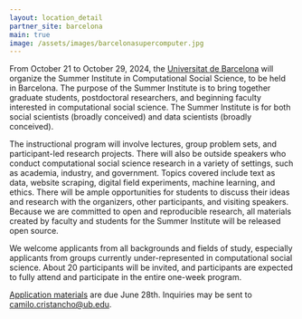 ```yaml
---
layout: location_detail
partner_site: barcelona
main: true
image: /assets/images/barcelonasupercomputer.jpg
---
```


From October 21 to October 29, 2024, the [Universitat de Barcelona](https://ub.edu) will organize the Summer Institute in Computational Social Science, to be held in Barcelona. The purpose of the Summer Institute is to bring together graduate students, postdoctoral researchers, and beginning faculty interested in computational social science. The Summer Institute is for both social scientists (broadly conceived) and data scientists (broadly conceived).

The instructional program will involve lectures, group problem sets, and participant-led research projects. There will also be outside speakers who conduct computational social science research in a variety of settings, such as academia, industry, and government. Topics covered include text as data, website scraping, digital field experiments, machine learning, and ethics. There will be ample opportunities for students to discuss their ideas and research with the organizers, other participants, and visiting speakers. Because we are committed to open and reproducible research, all materials created by faculty and students for the Summer Institute will be released open source.

We welcome applicants from all backgrounds and fields of study, especially applicants from groups currently under-represented in computational social science. About 20 participants will be invited, and participants are expected to fully attend and participate in the entire one-week program.

[Application materials](https://docs.google.com/forms/d/e/1FAIpQLSd-n-uEfEAo5COKY7GTGFBZeVu-mEyY-CWANf3zIvsg851beQ/viewform) are due June 28th. Inquiries may be sent to [camilo.cristancho@ub.edu](mailto:camilo.cristancho@ub.edu).
